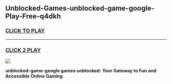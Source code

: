 
## Unblocked-Games-unblocked-game-google-Play-Free-q4dkh
<h3>
<a href="https://premium76.site?title=unblocked-game-google&ref=17A">CLICK TO PLAY</a></h3>
<hr>

<h3>
<a href="https://premium76.site?title=unblocked-game-google&ref=17A">CLICK 2 PLAY</a>
  
</h3>

<a href="https://premium76.site?title=unblocked-game-google&ref=17A"><img src="https://clearcache.store/games.png"></a>


**unblocked-game-google games unblocked: Your Gateway to Fun and Accessible Online Gaming**

